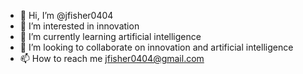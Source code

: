 - 👋 Hi, I’m @jfisher0404
- 👀 I’m interested in innovation
- 🌱 I’m currently learning artificial intelligence
- 💞️ I’m looking to collaborate on innovation and artificial intelligence
- 📫 How to reach me jfisher0404@gmail.com

<!---
jfisher0404/jfisher0404 is a ✨ special ✨ repository because its `README.md` (this file) appears on your GitHub profile.
You can click the Preview link to take a look at your changes.
--->

